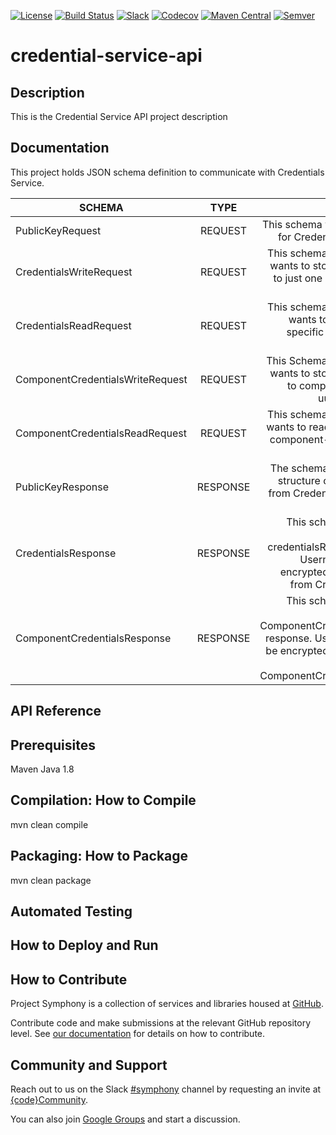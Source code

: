 [![License](https://img.shields.io/badge/License-EPL%201.0-red.svg)](https://opensource.org/licenses/EPL-1.0)
[![Build Status](https://travis-ci.org/dellemc-symphony/credential-service-api.svg?branch=master)](https://travis-ci.org/dellemc-symphony/credential-service-api)
[![Slack](http://community.codedellemc.com/badge.svg)](https://codecommunity.slack.com/messages/symphony)
[![Codecov](https://img.shields.io/codecov/c/github/dellemc-symphony/credential-service-api.svg)](https://codecov.io/gh/dellemc-symphony/credential-service-api)
[![Maven Central](https://maven-badges.herokuapp.com/maven-central/com.dell.cpsd/credential-service-api/badge.svg)](https://maven-badges.herokuapp.com/maven-central/com.dell.cpsd/credential-service-api)
[![Semver](http://img.shields.io/SemVer/2.0.0.png)](http://semver.org/spec/v2.0.0.html)

# credential-service-api
## Description

This is the Credential Service API  project description
## Documentation

This project holds JSON schema definition to communicate with Credentials Service. 

| SCHEMA      | TYPE    | DESCRIPTION  |
| ---------   | :------:| ------------:|
| PublicKeyRequest | REQUEST |This schema will be used to request for Credential Service public key |
| CredentialsWriteRequest | REQUEST | This schema will be used if a client wants to store credentials specific to just one single UUID(credential UUID) |
| CredentialsReadRequest | REQUEST | This schema will be used if a client wants to read credentials for a specific single UUID credential UUID |
| ComponentCredentialsWriteRequest | REQUEST | This Schema will be used if a client wants to store credentials specific to component-uuid/endpoint- uuids & Credential UUID |
| ComponentCredentialsReadRequest | REQUEST | This schema will be used if a client wants to read credentials based on component-uuid/endpoint-uuid & credential uuid | 
| PublicKeyResponse| RESPONSE |The schema represents the object structure of PublicKey Response from Credential service in Base 64 string format |
| CredentialsResponse | RESPONSE | This schema represents object structure for credentialsReadRequest response. Username/Password will be encrypted with public key string from CredentialsReadRequest |
| ComponentCredentialsResponse | RESPONSE |This schema represents object structure for ComponentCredentialsReadRequest response. Username/Password will be encrypted with public key string from ComponentCredentialsReadRequest |

## API Reference
## Prerequisites
Maven
Java 1.8
## Compilation: How to Compile
mvn clean compile
## Packaging: How to Package
mvn clean package
## Automated Testing
## How to Deploy and Run
## How to Contribute

Project Symphony is a collection of services and libraries housed at [GitHub][github].

Contribute code and make submissions at the relevant GitHub repository level. See [our documentation][contributing] for details on how to contribute.

## Community and Support

Reach out to us on the Slack [#symphony][slack] channel by requesting an invite at [{code}Community][codecommunity].

You can also join [Google Groups][googlegroups] and start a discussion.

[slack]: https://codecommunity.slack.com/messages/symphony

[googlegroups]: https://groups.google.com/forum/#!forum/dellemc-symphony

[codecommunity]: http://community.codedellemc.com/
[contributing]: http://dellemc-symphony.readthedocs.io/en/latest/contributingtosymphony.html
[github]: https://github.com/dellemc-symphony
[documentation]: https://dellemc-symphony.readthedocs.io/en/latest/

